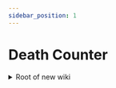 ```yaml
---
sidebar_position: 1
---
```


# Death Counter

<details>
<summary>Root of new wiki</summary>

# *Hello Markdown*

</details>
